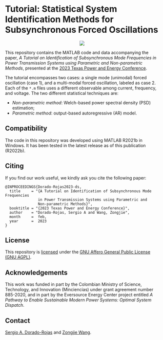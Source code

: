 # Tutorial: Statistical System Identification Methods for Subsynchronous Forced Oscillations

<p align="center">
  <img src = "utils/fig_tutorial-plots.gif">
</p>

This repository contains the MATLAB code and data accompanying the paper, _A Tutorial on Identification of Subsynchronous Mode Frequencies in Power Transmission Systems using Parametric and Non-parametric Methods_, presented at the [2023 Texas Power and Energy Conference](https://tpec.engr.tamu.edu/).

The tutorial encompasses two cases: a single mode (unimodal) forced oscillation (case 1), and a multi-modal forced oscillation, labeled as case 2. Each of the `*.m` files uses a different observable among current, frequency, and voltage. The two different statistical techniques are:

- *Non-parametric method*: Welch-based power spectral density (PSD) estimation;
- *Parametric method*: output-based autoregressive (AR) model.

## Compatibility

The code in this repository was developed using MATLAB R2021b in Windows. It has been tested in the latest release as of this publication (R2022b).

## Citing

If you find our work useful, we kindly ask you cite the following paper:

```
@INPROCEEDINGS{Dorado-Rojas2023-ds,
  title     = "{A Tutorial on Identification of Subsynchronous Mode Frequencies
               in Power Transmission Systems using Parametric and
               Non-parametric Methods}",
  booktitle = "{2023 Texas Power and Energy Conference}",
  author    = "Dorado-Rojas, Sergio A and Wang, Zongjie",
  month     =  feb,
  year      =  2023
}
```

## License

This repository is [licensed](./LICENSE.txt) under the [GNU Affero General Public License (GNU AGPL)](https://www.gnu.org/licenses/agpl-3.0.en.html).

## Acknowledgements

This work was funded in part by the Colombian Ministry of Science, Technology, and Innovation (Minciencias) under grant agreement number 885-2020, and in part by the Eversource Energy Center project entitled _A Pathway to Enable Sustainable Modern Power Systems: Optimal System Dispatch_.

## Contact

[Sergio A. Dorado-Rojas](mailto:sergio.dorado@uconn.edu) and [Zongjie Wang](mailto:zongjie.wang@uconn.edu).
